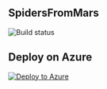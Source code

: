 ## SpidersFromMars

![Build status](http://win-kbjv8rpni24:8080/tfs/DefaultCollection/_apis/public/build/definitions/7460e9e9-10af-4c4d-8f9c-da2874a5040d/1/badge)

## Deploy on Azure  
 [![Deploy to Azure](https://azuredeploy.net/deploybutton.png)](https://azuredeploy.net/)  


